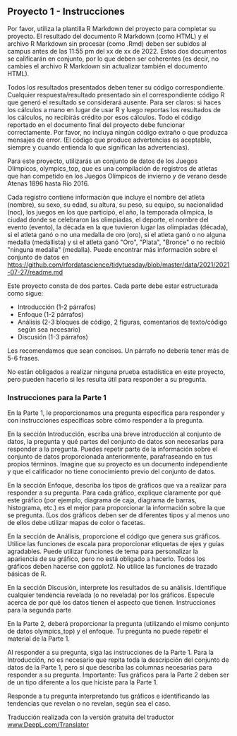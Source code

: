 
## Proyecto 1 - Instrucciones

Por favor, utiliza la plantilla R Markdown del proyecto para completar su proyecto. 
El resultado del documento R Markdown (como HTML) y el archivo R Markdown sin procesar (como .Rmd) deben ser subidos al campus antes de las 
11:55 pm del xx de xx de 2022. Estos dos documentos se calificarán en conjunto, por lo que deben ser coherentes 
(es decir, no cambies el archivo R Markdown sin actualizar también el documento HTML).

Todos los resultados presentados deben tener su código correspondiente. Cualquier respuesta/resultado presentado sin el correspondiente código R que generó el resultado se considerará ausente. Para ser claros: si haces los cálculos a mano en lugar de usar R y luego reportas los resultados de los cálculos, no recibirás crédito por esos cálculos. Todo el código reportado en el documento final del proyecto debe funcionar correctamente. Por favor, no incluya ningún código extraño o que produzca mensajes de error. (El código que produce advertencias es aceptable, siempre y cuando entienda lo que significan las advertencias).

Para este proyecto, utilizarás un conjunto de datos de los Juegos Olímpicos, olympics_top, que es una compilación de registros de atletas que han competido en los Juegos Olímpicos de invierno y de verano desde Atenas 1896 hasta Río 2016.

Cada registro contiene información que incluye el nombre del atleta (nombre), su sexo, su edad, su altura, su peso, su equipo, su nacionalidad (noc), los juegos en los que participó, el año, la temporada olímpica, la ciudad donde se celebraron las olimpiadas, el deporte, el nombre del evento (evento), la década en la que tuvieron lugar las olimpiadas (década), si el atleta ganó o no una medalla de oro (oro), si el atleta ganó o no alguna medalla (medallista) y si el atleta ganó "Oro", "Plata", "Bronce" o no recibió "ninguna medalla" (medalla). Puede encontrar más información sobre el conjunto de datos en https://github.com/rfordatascience/tidytuesday/blob/master/data/2021/2021-07-27/readme.md

Este proyecto consta de dos partes. Cada parte debe estar estructurada como sigue:

* Introducción (1-2 párrafos)
* Enfoque (1-2 párrafos)
* Análisis (2-3 bloques de código, 2 figuras, comentarios de texto/código según sea necesario)
* Discusión (1-3 párrafos)

Les recomendamos que sean concisos. Un párrafo no debería tener más de 5-6 frases.

No están obligados a realizar ninguna prueba estadística en este proyecto, pero pueden hacerlo si les resulta útil para responder a su pregunta.

### Instrucciones para la Parte 1

En la Parte 1, le proporcionamos una pregunta específica para responder y con instrucciones específicas sobre cómo responder a la pregunta.

En la sección Introducción, escriba una breve introducción al conjunto de datos, la pregunta y qué partes del conjunto de datos son necesarias para responder a la pregunta. Puedes repetir parte de la información sobre el conjunto de datos proporcionada anteriormente, parafraseando en tus propios términos. Imagine que su proyecto es un documento independiente y que el calificador no tiene conocimiento previo del conjunto de datos.

En la sección Enfoque, describa los tipos de gráficos que va a realizar para responder a su pregunta. Para cada gráfico, explique claramente por qué este gráfico (por ejemplo, diagrama de caja, diagrama de barras, histograma, etc.) es el mejor para proporcionar la información sobre la que se pregunta. (Los dos gráficos deben ser de diferentes tipos y al menos uno de ellos debe utilizar mapas de color o facetas.

En la sección de Análisis, proporcione el código que genera sus gráficos. Utilice las funciones de escala para proporcionar etiquetas de ejes y guías agradables. Puede utilizar funciones de tema para personalizar la apariencia de su gráfico, pero no está obligado a hacerlo. Todos los gráficos deben hacerse con ggplot2. No utilice las funciones de trazado básicas de R.

En la sección Discusión, interprete los resultados de su análisis. Identifique cualquier tendencia revelada (o no revelada) por los gráficos. Especule acerca de por qué los datos tienen el aspecto que tienen.
Instrucciones para la segunda parte

En la Parte 2, deberá proporcionar la pregunta (utilizando el mismo conjunto de datos olympics_top) y el enfoque. Tu pregunta no puede repetir el material de la Parte 1.

Al responder a su pregunta, siga las instrucciones de la Parte 1. Para la Introducción, no es necesario que repita toda la descripción del conjunto de datos de la Parte 1, pero sí que describa las columnas necesarias para responder a su pregunta. Importante: Tus gráficos para la Parte 2 deben ser de un tipo diferente a los que hiciste para la Parte 1.

Responde a tu pregunta interpretando tus gráficos e identificando las tendencias que revelan o no revelan, según sea el caso.


Traducción realizada con la versión gratuita del traductor www.DeepL.com/Translator
